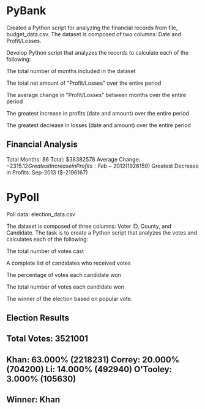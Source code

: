 # PyBank
Created a Python script for analyzing the financial records from file, budget_data.csv. The dataset is composed of two columns: Date and Profit/Losses.

Develop Python script that analyzes the records to calculate each of the following:


The total number of months included in the dataset


The total net amount of "Profit/Losses" over the entire period


The average change in "Profit/Losses" between months over the entire period


The greatest increase in profits (date and amount) over the entire period


The greatest decrease in losses (date and amount) over the entire period

Financial Analysis
----------------------------
Total Months: 86
Total: $38382578
Average  Change: $-2315.12
Greatest Increase in Profits: Feb-2012 ($1926159)
Greatest Decrease in Profits: Sep-2013 ($-2196167)


# PyPoll
Poll data: election_data.csv

The dataset is composed of three columns: Voter ID, County, and Candidate. The task is to create a Python script that analyzes the votes and calculates each of the following:


The total number of votes cast


A complete list of candidates who received votes


The percentage of votes each candidate won


The total number of votes each candidate won


The winner of the election based on popular vote.


Election Results
-------------------------
Total Votes: 3521001
-------------------------
Khan: 63.000% (2218231)
Correy: 20.000% (704200)
Li: 14.000% (492940)
O'Tooley: 3.000% (105630)
-------------------------
Winner: Khan
-------------------------


